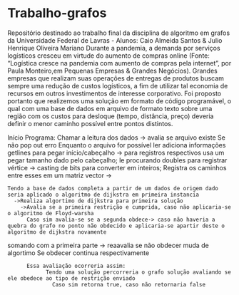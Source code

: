 # Trabalho-grafos
Repositório destinado ao trabalho final da disciplina de algoritmo em grafos da Universidade Federal de Lavras - Alunos: Caio Almeida Santos &amp; Julio Henrique Oliveira Mariano
    Durante a pandemia, a demanda por serviços logísticos cresceu em virtude do aumento de compras online (Fonte: “Logística cresce na pandemia com aumento de 
compras pela internet”, por Paula Monteiro,em Pequenas Empresas & Grandes Negócios). Grandes empresas que realizam suas operações de entregas de produtos 
buscam sempre uma redução de custos logísticos, a fim de utilizar tal economia de recursos em outros investimentos de interesse corporativo.
    Foi proposto portanto que realizemos uma solução em formato de código programável, o qual com uma base de dados em arquivo de formato texto sobre uma região com os custos para desloque
(tempo, distância, preço) deveria definir o menor caminho possível entre pontos distintos.

Início Programa:
Chamar a leitura dos dados -> avalia se arquivo existe
	Se não pop out erro
		Enquanto o arquivo for possível ler adiciona informações
			getlines para pegar início/cabeçalho -> para registros respectivos usa um pegar tamanho dado pelo cabeçalho;
			le procurando doubles para registrar vértice -> casting de bits para converter em inteiros;
			Registra os caminhos entre esses em um matriz vector ->
	

	Tendo a base de dados completa a partir de um dados de origem dado seria aplicado o algoritmo de dijkstra em primeira instancia
      ->Realiza algortimo de dijkstra para primeira solução
        ->Avalia se a primeira restrição e cumprida, caso não aplicaria-se o algoritmo de Floyd-warsha
          Caso sim avalia-se se a segunda obdece-> caso não haveria a quebra do grafo no ponto não obdecido e aplicaria-se apartir deste o algoritmo de dijkstra novamente
  somando com a primeira parte -> reaavalia se não obdecer muda de algortimo
          Se obdecer continua respectivamente
          
          Essa avaliação ocorreria assim:
                Tendo uma solução percorreria o grafo solução avaliando se ele obedece ao tipo de restrição enviado
                  Caso sim retorna true, caso não retornaria false
                    
          
       
    
  
